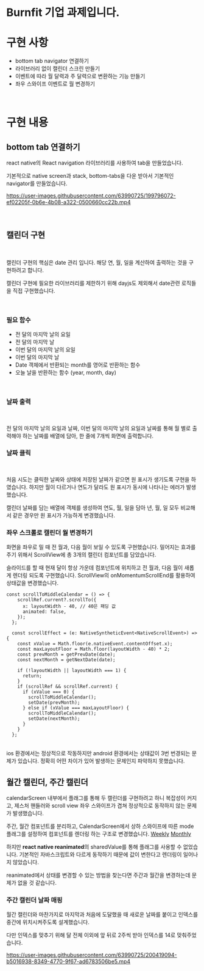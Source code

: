 # Burnfit 기업 과제입니다.

# 구현 사항

- bottom tab navigator 연결하기
- 라이브러리 없이 캘린더 스크린 만들기
- 이벤트에 따라 월 달력과 주 달력으로 변환하는 기능 만들기
- 좌우 스와이프 이벤트로 월 변경하기

<br/>

# 구현 내용

## bottom tab 연결하기

react native의 React navigation 라이브러리를 사용하여 tab을 만들었습니다.

기본적으로 native screen과 stack, bottom-tabs을 다운 받아서 기본적인 navigator를 만들었습니다.

https://user-images.githubusercontent.com/63990725/199796072-ef02205f-0b6e-4b08-a322-0500660cc22b.mp4

<br/>

## 캘린더 구현

<br/>

캘린더 구현의 핵심은 date 관리 입니다. 해당 연, 월, 일을 계산하여 출력하는 것을 구현하려고 합니다.

캘린더 구현에 필요한 라이브러리를 제한하기 위해 dayjs도 제외해서 date관련 로직들을 직접 구현했습니다.

<br/>

### 필요 함수

- 전 달의 마지막 날의 요일
- 전 달의 마지막 날
- 이번 달의 마지막 날의 요일
- 이번 달의 마지막 날
- Date 객체에서 반환되는 month를 영어로 반환하는 함수
- 오늘 날을 반환하는 함수 (year, month, day)

<br/>

### 날짜 출력

<br/>

전 달의 마지막 날의 요일과 날짜, 이번 달의 마지막 날의 요일과 날짜를 통해 월 별로 출력해야 하는 날짜를 배열에 담아, 한 줄에 7개씩 화면에 출력합니다.

### 날짜 클릭

<br/>

처음 시도는 클릭한 날짜와 상태에 저장된 날짜가 같으면 원 표시가 생기도록 구현을 하였습니다. 하지만 월이 다르거나 연도가 달라도 원 표시가 동시에 나타나는 에러가 발생했습니다.

캘린더 날짜를 담는 배열에 객체를 생성하여 연도, 월, 일을 담아 년, 월, 일 모두 비교해서 같은 경우만 원 표시가 가능하게 변경했습니다.

### 좌우 스크롤로 캘린더 월 변경하기

화면을 좌우로 밀 때 전 월과, 다음 월이 보일 수 있도록 구현했습니다. 밀어지는 효과를 주기 위해서 ScrollView에 총 3개의 캘린더 컴포넌트를 담았습니다.

슬라이드를 할 때 현재 달이 항상 가운데 컴포넌트에 위치하고 전 월과, 다음 월이 새롭게 렌더링 되도록 구현했습니다. ScrollView의 onMomentumScrollEnd를 활용하여 상태값을 변경했습니다. 

```tsx
const scrollToMiddleCalendar = () => {
    scrollRef.current?.scrollTo({
      x: layoutWidth - 40, // 40은 패딩 값
      animated: false,
    });
  };

  const scrollEffect = (e: NativeSyntheticEvent<NativeScrollEvent>) => {
    const xValue = Math.floor(e.nativeEvent.contentOffset.x);
    const maxLayoutFloor = Math.floor(layoutWidth - 40) * 2;
    const prevMonth = getPrevDate(date);
    const nextMonth = getNextDate(date);

    if (!layoutWidth || layoutWidth === 1) {
      return;
    }
    if (scrollRef && scrollRef.current) {
      if (xValue === 0) {
        scrollToMiddleCalendar();
        setDate(prevMonth);
      } else if (xValue === maxLayoutFloor) {
        scrollToMiddleCalendar();
        setDate(nextMonth);
      }
    }
  };
  ```
<br/>
  ios 환경에서는 정상적으로 작동하지만 android 환경에서는 상태값이 3번 번경되는 문제가 있습니다. 정확히 어떤 차이가 있어 발생하는 문제인지 파악하지 못했습니다.

<br/>

## 월간 캘린더, 주간 캘린더

calendarScreen 내부에서 플래그를 통해 두 캘린더를 구현하려고 하니 복잡성이 커지고, 제스처 핸들러와 scroll view 좌우 스와이프가 겹쳐 정상적으로 동작하지 않는 문제가 발생했습니다. 

주간, 월간 컴포넌트를 분리하고, CalendarScreen에서 상하 스와이프에 따른 mode 플래그를 설정하여 컴포넌트를 렌더링 하는 구조로 변경했습니다. [Weekly](#1097b60a8ecb08d1437070b2862c85eee6584b2a)
[Monthly](#9b7065dc7b2aa1c5cc5a8d27cbee73c64ae3a4b3)

하지만 **react native reanimated**의 sharedValue를 통해 플래그를 사용할 수 없었습니다. 기본적인 자바스크립트와 다르게 동작하기 때문에 값이 변한다고 렌더링이 일어나지 않았습니다. 

reanimated에서 상태를 변경할 수 있는 방법을 찾는다면 주간과 월간을 변경하는데 문제가 없을 것 같습니다.

### 주간 캘린더 날짜 매핑

월간 캘린더와 마찬가지로 마지막과 처음에 도달했을 때 새로운 날짜를 붙이고 인덱스를 중간에 위치시켜주도록 설계했습니다. 

다만 인덱스를 맞추기 위해 달 전체 이외에 앞 뒤로 2주씩 받아 인덱스를 14로 맞춰주었습니다.

https://user-images.githubusercontent.com/63990725/200419094-b5016938-8349-4770-9f67-ad6783506be5.mp4





